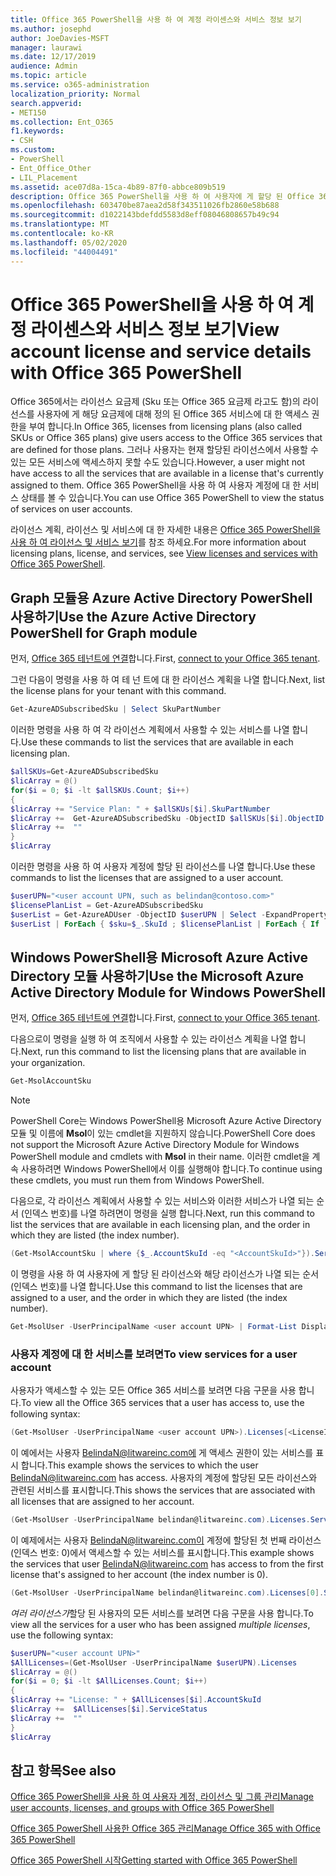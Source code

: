 ```yaml
---
title: Office 365 PowerShell을 사용 하 여 계정 라이센스와 서비스 정보 보기
ms.author: josephd
author: JoeDavies-MSFT
manager: laurawi
ms.date: 12/17/2019
audience: Admin
ms.topic: article
ms.service: o365-administration
localization_priority: Normal
search.appverid:
- MET150
ms.collection: Ent_O365
f1.keywords:
- CSH
ms.custom:
- PowerShell
- Ent_Office_Other
- LIL_Placement
ms.assetid: ace07d8a-15ca-4b89-87f0-abbce809b519
description: Office 365 PowerShell을 사용 하 여 사용자에 게 할당 된 Office 365 서비스를 확인 하는 방법에 대해 설명 합니다.
ms.openlocfilehash: 603470be87aea2d58f343511026fb2860e58b688
ms.sourcegitcommit: d1022143bdefdd5583d8eff08046808657b49c94
ms.translationtype: MT
ms.contentlocale: ko-KR
ms.lasthandoff: 05/02/2020
ms.locfileid: "44004491"
---
```

# <a name="view-account-license-and-service-details-with-office-365-powershell"></a><span data-ttu-id="8e259-103">Office 365 PowerShell을 사용 하 여 계정 라이센스와 서비스 정보 보기</span><span class="sxs-lookup"><span data-stu-id="8e259-103">View account license and service details with Office 365 PowerShell</span></span>

<span data-ttu-id="8e259-104">Office 365에서는 라이선스 요금제 (Sku 또는 Office 365 요금제 라고도 함)의 라이선스를 사용자에 게 해당 요금제에 대해 정의 된 Office 365 서비스에 대 한 액세스 권한을 부여 합니다.</span><span class="sxs-lookup"><span data-stu-id="8e259-104">In Office 365, licenses from licensing plans (also called SKUs or Office 365 plans) give users access to the Office 365 services that are defined for those plans.</span></span> <span data-ttu-id="8e259-105">그러나 사용자는 현재 할당된 라이선스에서 사용할 수 있는 모든 서비스에 액세스하지 못할 수도 있습니다.</span><span class="sxs-lookup"><span data-stu-id="8e259-105">However, a user might not have access to all the services that are available in a license that's currently assigned to them.</span></span> <span data-ttu-id="8e259-106">Office 365 PowerShell을 사용 하 여 사용자 계정에 대 한 서비스 상태를 볼 수 있습니다.</span><span class="sxs-lookup"><span data-stu-id="8e259-106">You can use Office 365 PowerShell to view the status of services on user accounts.</span></span> 

<span data-ttu-id="8e259-107">라이선스 계획, 라이선스 및 서비스에 대 한 자세한 내용은 [Office 365 PowerShell을 사용 하 여 라이선스 및 서비스 보기](view-licenses-and-services-with-office-365-powershell.md)를 참조 하세요.</span><span class="sxs-lookup"><span data-stu-id="8e259-107">For more information about licensing plans, license, and services, see [View licenses and services with Office 365 PowerShell](view-licenses-and-services-with-office-365-powershell.md).</span></span>

## <a name="use-the-azure-active-directory-powershell-for-graph-module"></a><span data-ttu-id="8e259-108">Graph 모듈용 Azure Active Directory PowerShell 사용하기</span><span class="sxs-lookup"><span data-stu-id="8e259-108">Use the Azure Active Directory PowerShell for Graph module</span></span>

<span data-ttu-id="8e259-109">먼저, [Office 365 테넌트에 연결](connect-to-office-365-powershell.md#connect-with-the-azure-active-directory-powershell-for-graph-module)합니다.</span><span class="sxs-lookup"><span data-stu-id="8e259-109">First, [connect to your Office 365 tenant](connect-to-office-365-powershell.md#connect-with-the-azure-active-directory-powershell-for-graph-module).</span></span>
  
<span data-ttu-id="8e259-110">그런 다음이 명령을 사용 하 여 테 넌 트에 대 한 라이선스 계획을 나열 합니다.</span><span class="sxs-lookup"><span data-stu-id="8e259-110">Next, list the license plans for your tenant with this command.</span></span>

```powershell
Get-AzureADSubscribedSku | Select SkuPartNumber
```

<span data-ttu-id="8e259-111">이러한 명령을 사용 하 여 각 라이선스 계획에서 사용할 수 있는 서비스를 나열 합니다.</span><span class="sxs-lookup"><span data-stu-id="8e259-111">Use these commands to list the services that are available in each licensing plan.</span></span>

```powershell
$allSKUs=Get-AzureADSubscribedSku
$licArray = @()
for($i = 0; $i -lt $allSKUs.Count; $i++)
{
$licArray += "Service Plan: " + $allSKUs[$i].SkuPartNumber
$licArray +=  Get-AzureADSubscribedSku -ObjectID $allSKUs[$i].ObjectID | Select -ExpandProperty ServicePlans
$licArray +=  ""
}
$licArray
```

<span data-ttu-id="8e259-112">이러한 명령을 사용 하 여 사용자 계정에 할당 된 라이선스를 나열 합니다.</span><span class="sxs-lookup"><span data-stu-id="8e259-112">Use these commands to list the licenses that are assigned to a user account.</span></span>

```powershell
$userUPN="<user account UPN, such as belindan@contoso.com>"
$licensePlanList = Get-AzureADSubscribedSku
$userList = Get-AzureADUser -ObjectID $userUPN | Select -ExpandProperty AssignedLicenses | Select SkuID 
$userList | ForEach { $sku=$_.SkuId ; $licensePlanList | ForEach { If ( $sku -eq $_.ObjectId.substring($_.ObjectId.length - 36, 36) ) { Write-Host $_.SkuPartNumber } } }
```

## <a name="use-the-microsoft-azure-active-directory-module-for-windows-powershell"></a><span data-ttu-id="8e259-113">Windows PowerShell용 Microsoft Azure Active Directory 모듈 사용하기</span><span class="sxs-lookup"><span data-stu-id="8e259-113">Use the Microsoft Azure Active Directory Module for Windows PowerShell</span></span>

<span data-ttu-id="8e259-114">먼저, [Office 365 테넌트에 연결](connect-to-office-365-powershell.md#connect-with-the-microsoft-azure-active-directory-module-for-windows-powershell)합니다.</span><span class="sxs-lookup"><span data-stu-id="8e259-114">First, [connect to your Office 365 tenant](connect-to-office-365-powershell.md#connect-with-the-microsoft-azure-active-directory-module-for-windows-powershell).</span></span>

<span data-ttu-id="8e259-115">다음으로이 명령을 실행 하 여 조직에서 사용할 수 있는 라이선스 계획을 나열 합니다.</span><span class="sxs-lookup"><span data-stu-id="8e259-115">Next, run this command to list the licensing plans that are available in your organization.</span></span> 

```powershell
Get-MsolAccountSku
```
>[!Note]
><span data-ttu-id="8e259-116">PowerShell Core는 Windows PowerShell용 Microsoft Azure Active Directory 모듈 및 이름에 **Msol**이 있는 cmdlet을 지원하지 않습니다.</span><span class="sxs-lookup"><span data-stu-id="8e259-116">PowerShell Core does not support the Microsoft Azure Active Directory Module for Windows PowerShell module and cmdlets with **Msol** in their name.</span></span> <span data-ttu-id="8e259-117">이러한 cmdlet을 계속 사용하려면 Windows PowerShell에서 이를 실행해야 합니다.</span><span class="sxs-lookup"><span data-stu-id="8e259-117">To continue using these cmdlets, you must run them from Windows PowerShell.</span></span>
>

<span data-ttu-id="8e259-118">다음으로, 각 라이선스 계획에서 사용할 수 있는 서비스와 이러한 서비스가 나열 되는 순서 (인덱스 번호)를 나열 하려면이 명령을 실행 합니다.</span><span class="sxs-lookup"><span data-stu-id="8e259-118">Next, run this command to list the services that are available in each licensing plan, and the order in which they are listed (the index number).</span></span>

```powershell
(Get-MsolAccountSku | where {$_.AccountSkuId -eq "<AccountSkuId>"}).ServiceStatus
```
  
<span data-ttu-id="8e259-119">이 명령을 사용 하 여 사용자에 게 할당 된 라이선스와 해당 라이선스가 나열 되는 순서 (인덱스 번호)를 나열 합니다.</span><span class="sxs-lookup"><span data-stu-id="8e259-119">Use this command to list the licenses that are assigned to a user, and the order in which they are listed (the index number).</span></span>

```powershell
Get-MsolUser -UserPrincipalName <user account UPN> | Format-List DisplayName,Licenses
```

### <a name="to-view-services-for-a-user-account"></a><span data-ttu-id="8e259-120">사용자 계정에 대 한 서비스를 보려면</span><span class="sxs-lookup"><span data-stu-id="8e259-120">To view services for a user account</span></span>

<span data-ttu-id="8e259-121">사용자가 액세스할 수 있는 모든 Office 365 서비스를 보려면 다음 구문을 사용 합니다.</span><span class="sxs-lookup"><span data-stu-id="8e259-121">To view all the Office 365 services that a user has access to, use the following syntax:</span></span>
  
```powershell
(Get-MsolUser -UserPrincipalName <user account UPN>).Licenses[<LicenseIndexNumber>].ServiceStatus
```

<span data-ttu-id="8e259-122">이 예에서는 사용자 BelindaN@litwareinc.com에 게 액세스 권한이 있는 서비스를 표시 합니다.</span><span class="sxs-lookup"><span data-stu-id="8e259-122">This example shows the services to which the user BelindaN@litwareinc.com has access.</span></span> <span data-ttu-id="8e259-123">사용자의 계정에 할당된 모든 라이선스와 관련된 서비스를 표시합니다.</span><span class="sxs-lookup"><span data-stu-id="8e259-123">This shows the services that are associated with all licenses that are assigned to her account.</span></span>
  
```powershell
(Get-MsolUser -UserPrincipalName belindan@litwareinc.com).Licenses.ServiceStatus
```

<span data-ttu-id="8e259-124">이 예제에서는 사용자 BelindaN@litwareinc.com이 계정에 할당된 첫 번째 라이선스(인덱스 번호: 0)에서 액세스할 수 있는 서비스를 표시합니다.</span><span class="sxs-lookup"><span data-stu-id="8e259-124">This example shows the services that user BelindaN@litwareinc.com has access to from the first license that's assigned to her account (the index number is 0).</span></span>
  
```powershell
(Get-MsolUser -UserPrincipalName belindan@litwareinc.com).Licenses[0].ServiceStatus
```

<span data-ttu-id="8e259-125">*여러 라이선스가*할당 된 사용자의 모든 서비스를 보려면 다음 구문을 사용 합니다.</span><span class="sxs-lookup"><span data-stu-id="8e259-125">To view all the services for a user who has been assigned *multiple licenses*, use the following syntax:</span></span>

```powershell
$userUPN="<user account UPN>"
$AllLicenses=(Get-MsolUser -UserPrincipalName $userUPN).Licenses
$licArray = @()
for($i = 0; $i -lt $AllLicenses.Count; $i++)
{
$licArray += "License: " + $AllLicenses[$i].AccountSkuId
$licArray +=  $AllLicenses[$i].ServiceStatus
$licArray +=  ""
}
$licArray
```
 
## <a name="see-also"></a><span data-ttu-id="8e259-126">참고 항목</span><span class="sxs-lookup"><span data-stu-id="8e259-126">See also</span></span>

[<span data-ttu-id="8e259-127">Office 365 PowerShell을 사용 하 여 사용자 계정, 라이선스 및 그룹 관리</span><span class="sxs-lookup"><span data-stu-id="8e259-127">Manage user accounts, licenses, and groups with Office 365 PowerShell</span></span>](manage-user-accounts-and-licenses-with-office-365-powershell.md)
  
[<span data-ttu-id="8e259-128">Office 365 PowerShell 사용한 Office 365 관리</span><span class="sxs-lookup"><span data-stu-id="8e259-128">Manage Office 365 with Office 365 PowerShell</span></span>](manage-office-365-with-office-365-powershell.md)
  
[<span data-ttu-id="8e259-129">Office 365 PowerShell 시작</span><span class="sxs-lookup"><span data-stu-id="8e259-129">Getting started with Office 365 PowerShell</span></span>](getting-started-with-office-365-powershell.md)
